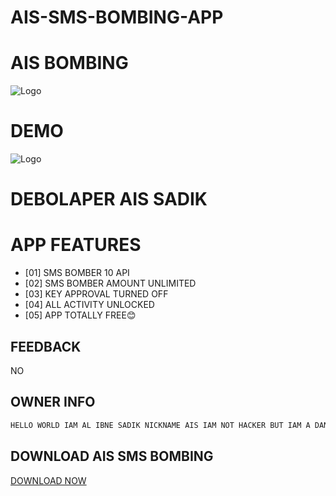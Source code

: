 # AIS-SMS-BOMBING-APP

# AIS BOMBING
 
![Logo](received_1025986074757503.webp)

# DEMO
![Logo](IMG_20220803_064631_735.jpg)


# DEBOLAPER AIS SADIK

# APP FEATURES


- [01] SMS BOMBER 10 API
- [02] SMS BOMBER AMOUNT UNLIMITED
- [03] KEY APPROVAL TURNED OFF
- [04] ALL ACTIVITY UNLOCKED 
- [05] APP TOTALLY FREE😊

## FEEDBACK
NO
    
## OWNER INFO

```javascript
HELLO WORLD IAM AL IBNE SADIK NICKNAME AIS IAM NOT HACKER BUT IAM A DANGER
````


## DOWNLOAD AIS SMS BOMBING
<a href="https://raw.githubusercontent.com/Teamex07/Ex-Bomber-Pro/main/ExBomber.apk">DOWNLOAD NOW</a>
